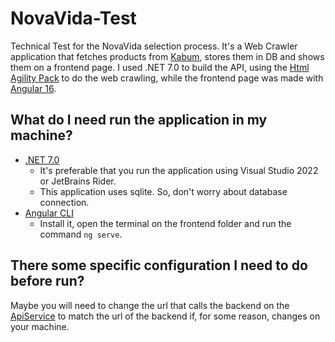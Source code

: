 # NovaVida-Test
Technical Test for the NovaVida selection process. It's a Web Crawler application that fetches products from [Kabum](https://www.kabum.com.br), stores them in DB and shows them on a frontend page. I used .NET 7.0 to build the API, using the [Html Agility Pack](https://html-agility-pack.net/) to do the web crawling, while the frontend page was made with [Angular 16](https://angular.io/).

## What do I need run the application in my machine?
* [.NET 7.0](https://dotnet.microsoft.com/en-us/download/dotnet/7.0)
  * It's preferable that you run the application using Visual Studio 2022 or JetBrains Rider.
  * This application uses sqlite. So, don't worry about database connection.
* [Angular CLI](https://angular.io/guide/setup-local)
  * Install it, open the terminal on the frontend folder and run the command ``ng serve``.

## There some specific configuration I need to do before run?
Maybe you will need to change the url that calls the backend on the [ApiService](https://github.com/Thyerry/NovaVida-Test/blob/main/Frontend/src/app/apiService.model.ts) to match the url of the backend  if, for some reason, changes on your machine.

